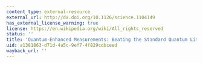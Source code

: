 ```yaml
---
content_type: external-resource
external_url: http://dx.doi.org/10.1126/science.1104149
has_external_license_warning: true
license: https://en.wikipedia.org/wiki/All_rights_reserved
status: ''
title: 'Quantum-Enhanced Measurements: Beating the Standard Quantum Limit'
uid: a1381863-d71d-4a5c-9ef7-4f829cdbceed
wayback_url: ''
---
```

